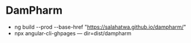 # DamPharm
- ng build --prod --base-href "https://salahatwa.github.io/dampharm/"
- npx angular-cli-ghpages — dir=dist/dampharm
